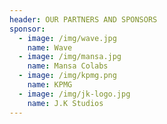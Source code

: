 ```yaml
---
header: OUR PARTNERS AND SPONSORS
sponsor:
  - image: /img/wave.jpg
    name: Wave
  - image: /img/mansa.jpg
    name: Mansa Colabs
  - image: /img/kpmg.png
    name: KPMG
  - image: /img/jk-logo.jpg
    name: J.K Studios
---
```


